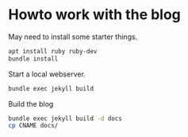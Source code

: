 # Howto work with the blog

May need to install some starter things.
```bash
apt install ruby ruby-dev
bundle install
```

Start a local webserver.
```bash
bundle exec jekyll build
```

Build the blog
```bash
bundle exec jekyll build -d docs
cp CNAME docs/
```
